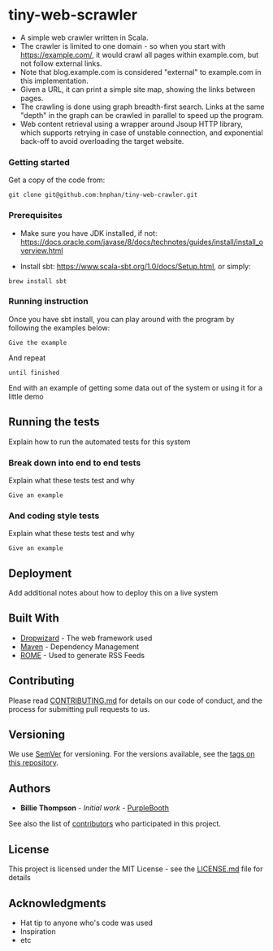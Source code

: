 # tiny-web-scrawler

* A simple web crawler written in Scala. 
* The crawler is limited to one domain - so when you start with https://example.com/, 
it would crawl all pages within example.com, but not follow external links. 
* Note that blog.example.com
is considered "external" to example.com in this implementation.
* Given a URL, it can print a simple site map, showing the links between pages.
* The crawling is done using graph breadth-first search. Links at the same "depth" in the graph can be crawled in parallel
to speed up the program.
* Web content retrieval using a wrapper around Jsoup HTTP library, which supports retrying in case of unstable connection,
and exponential back-off to avoid overloading the target website.

### Getting started
Get a copy of the code from:
```$xslt
git clone git@github.com:hnphan/tiny-web-crawler.git
```
### Prerequisites

* Make sure you have JDK installed, if not: https://docs.oracle.com/javase/8/docs/technotes/guides/install/install_overview.html

* Install sbt: https://www.scala-sbt.org/1.0/docs/Setup.html, or simply:

```
brew install sbt
```

### Running instruction

Once you have sbt install, you can play around with the program by following the examples below:

```
Give the example
```

And repeat

```
until finished
```

End with an example of getting some data out of the system or using it for a little demo

## Running the tests

Explain how to run the automated tests for this system

### Break down into end to end tests

Explain what these tests test and why

```
Give an example
```

### And coding style tests

Explain what these tests test and why

```
Give an example
```

## Deployment

Add additional notes about how to deploy this on a live system

## Built With

* [Dropwizard](http://www.dropwizard.io/1.0.2/docs/) - The web framework used
* [Maven](https://maven.apache.org/) - Dependency Management
* [ROME](https://rometools.github.io/rome/) - Used to generate RSS Feeds

## Contributing

Please read [CONTRIBUTING.md](https://gist.github.com/PurpleBooth/b24679402957c63ec426) for details on our code of conduct, and the process for submitting pull requests to us.

## Versioning

We use [SemVer](http://semver.org/) for versioning. For the versions available, see the [tags on this repository](https://github.com/your/project/tags). 

## Authors

* **Billie Thompson** - *Initial work* - [PurpleBooth](https://github.com/PurpleBooth)

See also the list of [contributors](https://github.com/your/project/contributors) who participated in this project.

## License

This project is licensed under the MIT License - see the [LICENSE.md](LICENSE.md) file for details

## Acknowledgments

* Hat tip to anyone who's code was used
* Inspiration
* etc
